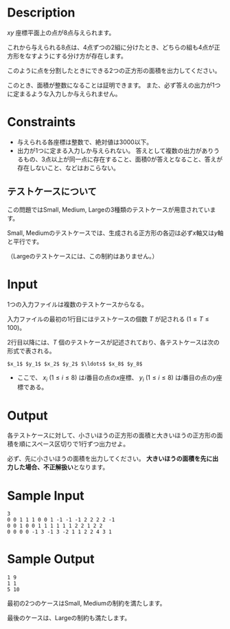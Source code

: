 # Description

$xy$ 座標平面上の点が8点与えられます。

これから与えられる8点は、4点ずつの2組に分けたとき、どちらの組も4点が正方形をなすようにする分け方が存在します。

このように点を分割したときにできる2つの正方形の面積を出力してください。

このとき、面積が整数になることは証明できます。
また、必ず答えの出力が1つに定まるような入力しか与えられません。

# Constraints

* 与えられる各座標は整数で、絶対値は3000以下。
* 出力が1つに定まる入力しか与えられない。
  答えとして複数の出力がありうるもの、3点以上が同一点に存在すること、面積0が答えとなること、答えが存在しないこと、などはおこらない。

## テストケースについて

この問題ではSmall, Medium, Largeの3種類のテストケースが用意されています。

Small, Mediumのテストケースでは、生成される正方形の各辺は必ず$x$軸又は$y$軸と平行です。

（Largeのテストケースには、この制約はありません。）


# Input
1つの入力ファイルは複数のテストケースからなる。

入力ファイルの最初の1行目にはテストケースの個数 $T$ が記される ($1 \leq T \leq 100$)。

2行目以降には、$T$ 個のテストケースが記述されており、各テストケースは次の形式で表される。

```
$x_1$ $y_1$ $x_2$ $y_2$ $\ldots$ $x_8$ $y_8$
```

* ここで、 $x_i$ ($1 \leq i \leq 8$) は$i$番目の点の$x$座標、 $y_i$ ($1 \leq i \leq 8$) は$i$番目の点の$y$座標である。

# Output
各テストケースに対して、小さいほうの正方形の面積と大きいほうの正方形の面積を順にスペース区切りで1行ずつ出力せよ。

必ず、先に小さいほうの面積を出力してください。
**大きいほうの面積を先に出力した場合、不正解扱い**となります。

# Sample Input
```
3
0 0 1 1 1 0 0 1 -1 -1 -1 2 2 2 2 -1
0 0 1 0 0 1 1 1 1 1 1 2 2 1 2 2
0 0 0 0 -1 3 -1 3 -2 1 1 2 2 4 3 1
```

# Sample Output
```
1 9
1 1
5 10
```

最初の2つのケースはSmall, Mediumの制約を満たします。

最後のケースは、Largeの制約も満たします。

